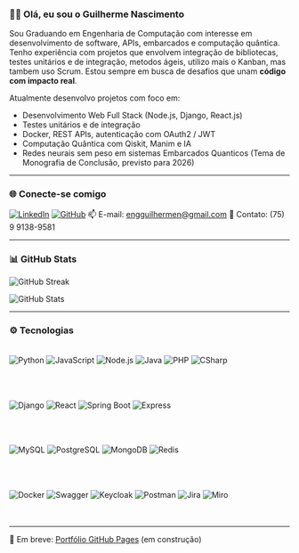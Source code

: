 ### 👋🏽 Olá, eu sou o Guilherme Nascimento

Sou Graduando em Engenharia de Computação com  interesse em desenvolvimento de software, APIs, embarcados  e computação quântica. Tenho experiência com projetos que envolvem integração de bibliotecas, testes unitários e de integração, metodos ágeis, utilizo mais o Kanban, mas tambem uso Scrum. Estou sempre em busca de desafios que unam **código com impacto real**.

Atualmente desenvolvo projetos com foco em:
- Desenvolvimento Web Full Stack (Node.js, Django, React.js)
- Testes unitários e de integração
- Docker, REST APIs, autenticação com OAuth2 / JWT
- Computação Quântica com Qiskit, Manim e IA
- Redes neurais sem peso em sistemas Embarcados Quanticos (Tema de Monografia de Conclusão, previsto para 2026)


---

### 🌐 Conecte-se comigo

[![LinkedIn](https://img.shields.io/badge/LinkedIn-0077B5?style=for-the-badge&logo=linkedin&logoColor=white)](https://linkedin.com/in/guilherme-nascimento-a103a9304)    [![GitHub](https://img.shields.io/badge/GitHub-171515?style=for-the-badge&logo=github&logoColor=white)](https://github.com/quguit)
📫 E-mail: engguilhermen@gmail.com                  📱 Contato: (75) 9 9138-9581  


---

### 📊 GitHub Stats

![GitHub Streak](https://streak-stats.demolab.com?user=quguit&theme=tokyonight&hide_border=true&date_format=M%20j%5B%2C%20Y%5D)

![GitHub Stats](https://github-readme-stats.vercel.app/api?username=quguit&show_icons=true&theme=tokyonight&hide=prs&hide_title=true&hide_rank=true)

---

### ⚙️ Tecnologias

<div style="display: inline_block"><br/>

  <!-- Linguagens -->
  <img align="center" alt="Python" src="https://img.shields.io/badge/Python-14354C?style=for-the-badge&logo=python&logoColor=white"/>
  <img align="center" alt="JavaScript" src="https://img.shields.io/badge/JavaScript-F7DF1E?style=for-the-badge&logo=javascript&logoColor=black"/>
  <img align="center" alt="Node.js" src="https://img.shields.io/badge/Node.js-339933?style=for-the-badge&logo=node.js&logoColor=white"/>
  <img align="center" alt="Java" src="https://img.shields.io/badge/Java-ED8B00?style=for-the-badge&logo=openjdk&logoColor=white"/>
  <img align="center" alt="PHP" src="https://img.shields.io/badge/PHP-777BB4?style=for-the-badge&logo=php&logoColor=white"/>
  <img align="center" alt="CSharp" src="https://img.shields.io/badge/C%23-239120?style=for-the-badge&logo=c-sharp&logoColor=white"/>

  <br><br>

  <!-- Frameworks -->
  <img align="center" alt="Django" src="https://img.shields.io/badge/Django-092E20?style=for-the-badge&logo=django&logoColor=white"/>
  <img align="center" alt="React" src="https://img.shields.io/badge/React-20232A?style=for-the-badge&logo=react&logoColor=61DAFB"/>
  <img align="center" alt="Spring Boot" src="https://img.shields.io/badge/Spring_Boot-6DB33F?style=for-the-badge&logo=spring-boot&logoColor=white"/>
  <img align="center" alt="Express" src="https://img.shields.io/badge/Express.js-000000?style=for-the-badge&logo=express&logoColor=white"/>

  <br><br>

  <!-- Banco de Dados -->
  <img align="center" alt="MySQL" src="https://img.shields.io/badge/MySQL-00000F?style=for-the-badge&logo=mysql&logoColor=white"/>
  <img align="center" alt="PostgreSQL" src="https://img.shields.io/badge/PostgreSQL-316192?style=for-the-badge&logo=postgresql&logoColor=white"/>
  <img align="center" alt="MongoDB" src="https://img.shields.io/badge/MongoDB-4EA94B?style=for-the-badge&logo=mongodb&logoColor=white"/>
  <img align="center" alt="Redis" src="https://img.shields.io/badge/Redis-DC382D?style=for-the-badge&logo=redis&logoColor=white"/>

  <br><br>

  <!-- Ferramentas -->
  <img align="center" alt="Docker" src="https://img.shields.io/badge/Docker-2496ED?style=for-the-badge&logo=docker&logoColor=white"/>
  <img align="center" alt="Swagger" src="https://img.shields.io/badge/Swagger-85EA2D?style=for-the-badge&logo=swagger&logoColor=black"/>
  <img align="center" alt="Keycloak" src="https://img.shields.io/badge/Keycloak-0071C5?style=for-the-badge&logo=keycloak&logoColor=white"/>
  <img align="center" alt="Postman" src="https://img.shields.io/badge/Postman-FF6C37?style=for-the-badge&logo=postman&logoColor=white"/>
  <img align="center" alt="Jira" src="https://img.shields.io/badge/Jira-0052CC?style=for-the-badge&logo=jira&logoColor=white"/>
  <img align="center" alt="Miro" src="https://img.shields.io/badge/Miro-050038?style=for-the-badge&logo=miro&logoColor=white"/>

</div><br/><br/>

---

🚀 Em breve: [Portfólio GitHub Pages](https://quguit.github.io) (em construção)
